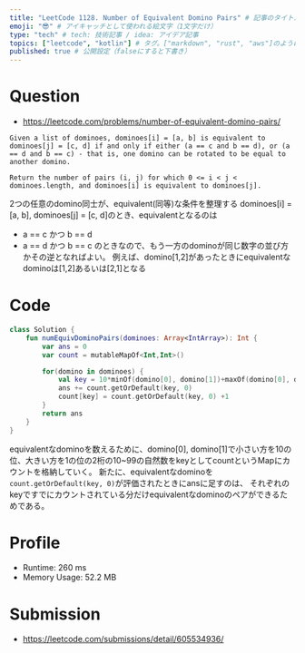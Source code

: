 ```yaml
---
title: "LeetCode 1128. Number of Equivalent Domino Pairs" # 記事のタイトル
emoji: "😎" # アイキャッチとして使われる絵文字（1文字だけ）
type: "tech" # tech: 技術記事 / idea: アイデア記事
topics: ["leetcode", "kotlin"] # タグ。["markdown", "rust", "aws"]のように指定する
published: true # 公開設定（falseにすると下書き）
---
```


# Question

- https://leetcode.com/problems/number-of-equivalent-domino-pairs/

~~~
Given a list of dominoes, dominoes[i] = [a, b] is equivalent to dominoes[j] = [c, d] if and only if either (a == c and b == d), or (a == d and b == c) - that is, one domino can be rotated to be equal to another domino.

Return the number of pairs (i, j) for which 0 <= i < j < dominoes.length, and dominoes[i] is equivalent to dominoes[j].
~~~

2つの任意のdomino同士が、equivalent(同等)な条件を整理する
dominoes[i] = [a, b], dominoes[j] = [c, d]のとき、equivalentとなるのは
- a == c かつ b == d
- a == d かつ b == c
のときなので、もう一方のdominoが同じ数字の並び方かその逆となればよい。
例えば、domino[1,2]があったときにequivalentなdominoは[1,2]あるいは[2,1]となる

# Code

~~~kotlin
class Solution {
    fun numEquivDominoPairs(dominoes: Array<IntArray>): Int {
        var ans = 0
        var count = mutableMapOf<Int,Int>()

        for(domino in dominoes) {
            val key = 10*minOf(domino[0], domino[1])+maxOf(domino[0], domino[1])
            ans += count.getOrDefault(key, 0)
            count[key] = count.getOrDefault(key, 0) +1
        }
        return ans
    }
}
~~~

equivalentなdominoを数えるために、domino[0], domino[1]で小さい方を10の位、大きい方を1の位の2桁の10~99の自然数をkeyとしてcountというMapにカウントを格納していく。
新たに、equivalentなdominoを`count.getOrDefault(key, 0)`が評価されたときにansに足すのは、
それぞれのkeyですでにカウントされている分だけequivalentなdominoのペアができるためである。

# Profile

- Runtime: 260 ms
- Memory Usage: 52.2 MB

# Submission
- https://leetcode.com/submissions/detail/605534936/
